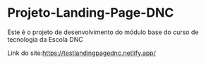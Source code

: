 # Projeto-Landing-Page-DNC
Este é o projeto de desenvolvimento do módulo base do curso de tecnologia da Escola DNC

Link do site:https://testlandingpagednc.netlify.app/
